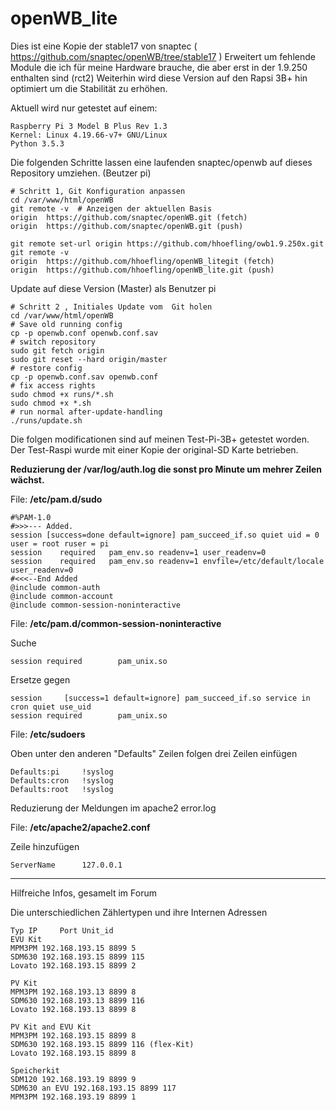 # openWB_lite



Dies ist eine Kopie der stable17 von snaptec
( https://github.com/snaptec/openWB/tree/stable17 )
Erweitert um fehlende Module die ich für meine Hardware brauche, 
die aber erst in der 1.9.250 enthalten sind (rct2)
Weiterhin wird diese Version auf den Rapsi 3B+ hin optimiert um
die Stabilität zu erhöhen.

Aktuell wird nur getestet auf einem:
```
Raspberry Pi 3 Model B Plus Rev 1.3
Kernel: Linux 4.19.66-v7+ GNU/Linux
Python 3.5.3
```


Die folgenden Schritte lassen eine laufenden snaptec/openwb auf dieses Repository umziehen.
(Beutzer pi)
```
# Schritt 1, Git Konfiguration anpassen
cd /var/www/html/openWB
git remote -v  # Anzeigen der aktuellen Basis
origin  https://github.com/snaptec/openWB.git (fetch)
origin  https://github.com/snaptec/openWB.git (push)

git remote set-url origin https://github.com/hhoefling/owb1.9.250x.git
git remote -v
origin  https://github.com/hhoefling/openWB_litegit (fetch)
origin  https://github.com/hhoefling/openWB_lite.git (push)
```
Update auf diese Version (Master) als Benutzer pi
```
# Schritt 2 , Initiales Update vom  Git holen
cd /var/www/html/openWB
# Save old running config
cp -p openwb.conf openwb.conf.sav
# switch repository
sudo git fetch origin
sudo git reset --hard origin/master
# restore config
cp -p openwb.conf.sav openwb.conf
# fix access rights
sudo chmod +x runs/*.sh
sudo chmod +x *.sh
# run normal after-update-handling
./runs/update.sh

```



Die folgen modificationen sind auf meinen Test-Pi-3B+ getestet worden.
Der Test-Raspi wurde mit einer Kopie der original-SD Karte betrieben.

**Reduzierung der /var/log/auth.log die sonst pro Minute um mehrer Zeilen wächst.**

File: **/etc/pam.d/sudo**

```
#%PAM-1.0
#>>>--- Added.
session [success=done default=ignore] pam_succeed_if.so quiet uid = 0 user = root ruser = pi
session    required   pam_env.so readenv=1 user_readenv=0
session    required   pam_env.so readenv=1 envfile=/etc/default/locale user_readenv=0
#<<<--End Added
@include common-auth
@include common-account
@include common-session-noninteractive
```

File: **/etc/pam.d/common-session-noninteractive**

Suche
```
session required        pam_unix.so
```
Ersetze gegen
```
session     [success=1 default=ignore] pam_succeed_if.so service in cron quiet use_uid
session required        pam_unix.so
```

File: **/etc/sudoers**

Oben unter den anderen "Defaults" Zeilen folgen drei Zeilen einfügen
```
Defaults:pi     !syslog
Defaults:cron   !syslog
Defaults:root   !syslog
```

Reduzierung der Meldungen im apache2 error.log

File: **/etc/apache2/apache2.conf**

Zeile hinzufügen
```
ServerName      127.0.0.1
```

*******************************************************
Hilfreiche Infos, gesamelt im Forum

Die unterschiedlichen Zählertypen und ihre Internen Adressen
```
Typ	IP     Port Unit_id
EVU Kit
MPM3PM 192.168.193.15 8899 5 
SDM630 192.168.193.15 8899 115
Lovato 192.168.193.15 8899 2

PV Kit
MPM3PM 192.168.193.13 8899 8
SDM630 192.168.193.13 8899 116
Lovato 192.168.193.13 8899 8

PV Kit and EVU Kit
MPM3PM 192.168.193.15 8899 8
SDM630 192.168.193.15 8899 116 (flex-Kit)
Lovato 192.168.193.15 8899 8

Speicherkit
SDM120 192.168.193.19 8899 9
SDM630 an EVU 192.168.193.15 8899 117
MPM3PM 192.168.193.19 8899 1
```
